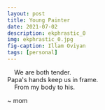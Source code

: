 ```yaml
---
layout: post
title: Young Painter
date: 2021-07-02
description: ekphrastic_0
img: ekphrastic_0.jpg
fig-caption: Illam Oviyan
tags: [personal]
---
```

&nbsp;&nbsp;&nbsp;&nbsp;We are both tender.   
Papa's hands keep us in frame.   
&nbsp;&nbsp;&nbsp;&nbsp;From my body to his.   

~ mom